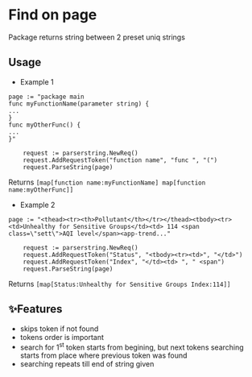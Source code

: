 # Find on page

Package returns string between 2 preset uniq strings

## Usage
- Example 1

```
page := "package main
func myFunctionName(parameter string) {
...
}
func myOtherFunc() {
...
}"

	request := parserstring.NewReq()
	request.AddRequestToken("function name", "func ", "(")
	request.ParseString(page)
```
Returns `[map[function name:myFunctionName] map[function name:myOtherFunc]]`

- Example 2
```
page := "<thead><tr><th>Pollutant</th></tr></thead><tbody><tr><td>Unhealthy for Sensitive Groups</td><td> 114 <span class=\"sett\">AQI level</span><app-trend..."

	request := parserstring.NewReq()
	request.AddRequestToken("Status", "<tbody><tr><td>", "</td>")
	request.AddRequestToken("Index", "</td><td> ", " <span")
	request.ParseString(page)
```
Returns `[map[Status:Unhealthy for Sensitive Groups Index:114]]`

## ✨Features

- skips token if not found
- tokens order is important
- search for 1<sup>st</sup> token starts from begining, but next tokens searching starts from place where previous token was found
- searching repeats till end of string given

